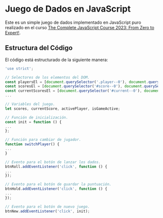 # Juego de Dados en JavaScript

Este es un simple juego de dados implementado en JavaScript puro realizado en el curso [The Complete JavaScript Course 2023: From Zero to Expert!](https://www.udemy.com/course/the-complete-javascript-course/).

## Estructura del Código

El código está estructurado de la siguiente manera:

```javascript
'use strict';

// Selectores de los elementos del DOM.
const playersEl = [document.querySelector('.player--0'), document.querySelector('.player--1')];
const scoresEl = [document.querySelector('#score--0'), document.querySelector('#score--1')];
const currentScoresEl = [document.querySelector('#current--0'), document.querySelector('#current--1')];
...

// Variables del juego.
let scores, currentScore, activePlayer, isGameActive;

// Función de inicialización.
const init = function () {
...
};

// Función para cambiar de jugador.
function switchPlayer() {
...
}

// Evento para el botón de lanzar los dados.
btnRoll.addEventListener('click', function () {
...
});

// Evento para el botón de guardar la puntuación.
btnHold.addEventListener('click', function () {
...
});

// Evento para el botón de nuevo juego.
btnNew.addEventListener('click', init);
```
